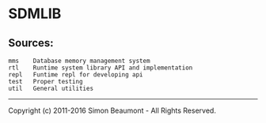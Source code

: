 # SDMLIB

## Sources:
```
mms    Database memory management system 
rtl    Runtime system library API and implementation
repl   Funtime repl for developing api
test   Proper testing
util   General utilities
```
_______________________
Copyright (c) 2011-2016 Simon Beaumont - All Rights Reserved.
